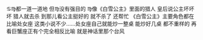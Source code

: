 ♋︎♍︎都一道一道地
但♍︎没有强目的
♍︎像《白雪公主》里面的猎人
皇后说公主坏坏坏 猎人就去杀
到那儿看公主挺好的 就不杀了 还帮忙
《白雪公主》主要角色都在比喻处女座
这类小说不少……处女座自己就能炒一整桌
能炒好几桌 都不重样的
再看巨蟹座正有个完全相反比喻 就是神话里那个台风
